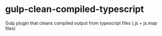 # gulp-clean-compiled-typescript
Gulp plugin that cleans compiled output from typescript files (.js + js.map files)
